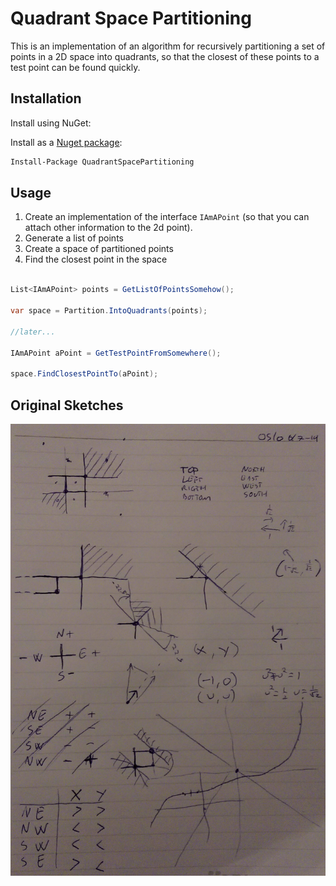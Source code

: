 # Quadrant Space Partitioning

This is an implementation of an algorithm for recursively partitioning a set of points in a 2D space into quadrants,
so that the closest of these points to a test point can be found quickly. 

## Installation

Install using NuGet:

Install as a [Nuget package](https://www.nuget.org/packages/QuadrantSpacePartitioning/):

```ps
Install-Package QuadrantSpacePartitioning
```

## Usage

1. Create an implementation of the interface `IAmAPoint` (so that you can attach other information to the 2d point). 
2. Generate a list of points
3. Create a space of partitioned points
4. Find the closest point in the space

```csharp

List<IAmAPoint> points = GetListOfPointsSomehow();

var space = Partition.IntoQuadrants(points);

//later...

IAmAPoint aPoint = GetTestPointFromSomewhere();

space.FindClosestPointTo(aPoint);

```

## Original Sketches

![Sketch](https://raw.githubusercontent.com/mariusGundersen/QuadrantSpacePartitioning/master/documentation/sketches.jpg)